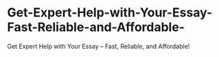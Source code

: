 # Get-Expert-Help-with-Your-Essay-Fast-Reliable-and-Affordable-
Get Expert Help with Your Essay – Fast, Reliable, and Affordable!
